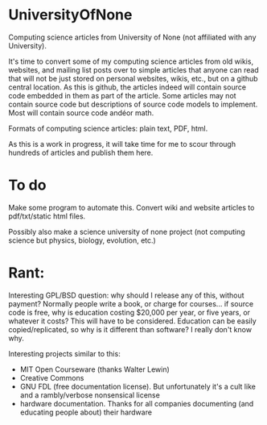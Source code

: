 # UniversityOfNone
Computing science articles from University of None (not affiliated with any University).

It's time to convert some of my computing science articles from old wikis, websites, and mailing list posts over to simple articles that anyone can read that will not be just stored on personal websites, wikis, etc., but on a github central location. As this is github, the articles indeed will contain source code embedded in them as part of the article.  Some articles may not contain source code but descriptions of source code models to implement. Most will contain source code andéor math.

Formats of computing science articles: plain text, PDF, html.

As this is a work in progress, it will take time for me to scour through hundreds of articles and publish them here.

# To do
Make some program to automate this. Convert wiki and website articles to pdf/txt/static html files.

Possibly also make a science university of none project (not computing science but physics, biology, evolution, etc.)

# Rant:
Interesting GPL/BSD question: why should I release any of this, without payment? Normally people write a book, or charge for courses... if source code is free, why is education costing $20,000 per year, or five years, or whatever it costs? This will have to be considered. Education can be easily copied/replicated, so why is it different than software? I really don't know why.

Interesting projects similar to this:
* MIT Open Courseware (thanks Walter Lewin)
* Creative Commons
* GNU FDL (free documentation license). But unfortunately it's a cult like and a rambly/verbose nonsensical license
* hardware documentation. Thanks for all companies documenting (and educating people about) their hardware

